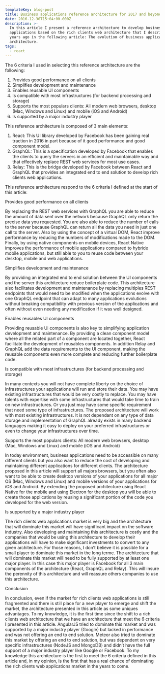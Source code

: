 ```yaml
---
templateKey: blog-post
title: Business applications reference architecture for 2017 and beyond?
date: 2016-12-30T15:04:00.000Z
description: >-
  In this article I present a reference architecture to develop business
  applications based on the rich clients web architecture that I described two
  years ago in the following article: The evolution of business applications
  architecture.
tags:
  - react
---
```

The 6 criteria I used in selecting this reference architecture are the following:

1. Provides good performance on all clients
2. Simplifies development and maintenance
3. Enables reusable UI components
4. Is compatible with most infrastructures (for backend processing and storage)
5. Supports the most populars clients: All modern web browsers, desktop (Mac, Windows and Linux) and mobile (iOS and Android)
6. Is supported by a major industry player

This reference architecture is composed of 3 main elements:

1. React: This UI library developed by Facebook has been gaining real traction in 2016 in part because of it good performance and good component model.
2. GraphQL: This is a specification developed by Facebook that enables the clients to query the servers in an efficient and maintainable way and that effectively replace REST web services for most use cases.
3. Relay: This is the bridge developed by Facebook between React and GraphQL that provides an integrated end to end solution to develop rich clients web applications.

This reference architecture respond to the 6 criteria I defined at the start of this article:

Provides good performance on all clients

By replacing the REST web services with GraphQL you are able to reduce the amount of data sent over the network because GraphQL only return the precise data you requested. You are also able to reduce the number of calls to the server because GraphQL can return all the data you need in just one call to the server. Also by using the concept of a virtual DOM, React improve performance by reducing the numbers of modifications made to the DOM. Finally, by using native components on mobile devices, React Native improves the performance of mobile applications compared to hybride mobile applications, but still able to you to reuse code between your desktop, mobile and web applications.

Simplifies development and maintenance

By providing an integrated end to end solution between the UI components and the server this architecture reduce boilerplate code. This architecture also facilitates development and maintenance by replacing multiples REST endpoints that would need to be modified when the applications evolve with one GraphQL endpoint that can adapt to many applications evolutions without breaking compatibility with previous version of the applications and often without even needing any modification if it was well designed.

Enables reusables UI components

Providing reusable UI components is also key to simplifying application development and maintenance. By providing a clean component model where all the related part of a component are located together, React facilitate the development of reusables components. In addition Relay and GraphQL add the data requirements to the UI component, making the reusable components even more complete and reducing further boilerplate code.

Is compatible with most infrastructures (for backend processing and storage)

In many contexts you will not have complete liberty on the choice of infrastructures your applications will run and store their data. You may have existing infrastructures that would be very costly to replace. You may have talents with expertise with some infrastructures that would take time to train on new infrastructures. Or you just may have some specific requirement that need some type of infrastructures. The proposed architecture will work with most existing infrastructures. It is not dependant on any type of data storage and implementation of GraphQL already exists in many backend languages making it easy to deploy on your preferred infrastructures or even to change your infrastructures over time.

Supports the most populars clients: All modern web browsers, desktop (Mac, Windows and Linux) and mobile (iOS and Android)

In today environment, business applications need to be accessible on many different clients but you also want to reduce the cost of developing and maintaining different applications for different clients. The architecture proposed in this article will support all majors browsers, but you often also want to be able to create desktop versions of your applications for all major OS (Mac, Windows and Linux) and mobile versions of your applications for iOS and Android. By extending the proposed architecture using React Native for the mobile and using Electron for the desktop you will be able to create those applications by reusing a significant portion of the code you developed for the web version.

Is supported by a major industry player

The rich clients web applications market is very big and the architecture that will dominate this market will have significant impact on the software industry. Also developing and maintaining this architecture is costly and the companies that would be using this architecture to develop their applications will have to make significant investments to convert to any given architecture. For those reasons, I don’t believe it is possible for a small player to dominate this market in the long terme. The architecture that will dominate this market will need to be fully supported by at least one major player. In this case this major player is Facebook for all 3 main components of the architecture (React, GraphQL and Relay). This will insure the perennity of this architecture and will reassure others companies to use this architecture.

Conclusion

In conclusion, even if the market for rich clients web applications is still fragmented and there is still place for a new player to emerge and shift the market, the architecture presented in this article as some uniques advantages. To my knowledge, it is the first time since the shift to a rich clients web architecture that we have an architecture that meet the 6 criteria I presented in this article. AngularJS tried to dominate this market and was supported by a major industry player (Google) but lacked in performance and was not offering an end to end solution. Meteor also tried to dominate this market by offering an end to end solution, but was dependent on very specific infrastructures (NodeJS and MongoDB) and didn’t have the full support of a major industry player like Google or Facebook. To my knowledge this architecture is the first to meet the 6 criteria defined in this article and, in my opinion, is the first that has a real chance of dominating the rich clients web applications market in the years to come.
